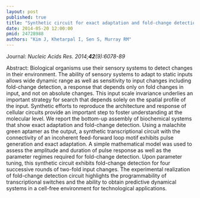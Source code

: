 ```yaml
---
layout: post
published: true
title: "Synthetic circuit for exact adaptation and fold-change detection."
date: 2014-05-20 12:00:00
pmid: 24728988
authors: "Kim J, Khetarpal I, Sen S, Murray RM"
---
```


Journal: *Nucleic Acids Res. 2014;**42**(9):6078-89*

Abstract: Biological organisms use their sensory systems to detect changes in their environment. The ability of sensory systems to adapt to static inputs allows wide dynamic range as well as sensitivity to input changes including fold-change detection, a response that depends only on fold changes in input, and not on absolute changes. This input scale invariance underlies an important strategy for search that depends solely on the spatial profile of the input. Synthetic efforts to reproduce the architecture and response of cellular circuits provide an important step to foster understanding at the molecular level. We report the bottom-up assembly of biochemical systems that show exact adaptation and fold-change detection. Using a malachite green aptamer as the output, a synthetic transcriptional circuit with the connectivity of an incoherent feed-forward loop motif exhibits pulse generation and exact adaptation. A simple mathematical model was used to assess the amplitude and duration of pulse response as well as the parameter regimes required for fold-change detection. Upon parameter tuning, this synthetic circuit exhibits fold-change detection for four successive rounds of two-fold input changes. The experimental realization of fold-change detection circuit highlights the programmability of transcriptional switches and the ability to obtain predictive dynamical systems in a cell-free environment for technological applications.

